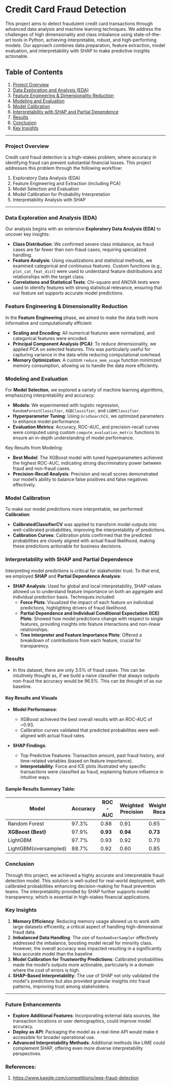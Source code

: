 # Credit Card Fraud Detection

This project aims to detect fraudulent credit card transactions through advanced data analysis and machine learning techniques. We address the challenges of high dimensionality and class imbalance using state-of-the-art tools in Python, achieving interpretable, robust, and high-performing models. Our approach combines data preparation, feature extraction, model evaluation, and interpretability with SHAP to make predictive insights actionable.

## Table of Contents
1. [Project Overview](#project-overview)
2. [Data Exploration and Analysis (EDA)](#data-exploration-and-analysis-eda)
3. [Feature Engineering & Dimensionality Reduction](#feature-engineering--dimensionality-reduction)
4. [Modeling and Evaluation](#modeling-and-evaluation)
5. [Model Calibration](#model-calibration)
6. [Interpretability with SHAP and Partial Dependence](#interpretability-with-shap-and-partial-dependence)
7. [Results](#results)
8. [Conclusion](#conclusion)
9. [Key Insights](#key-insights)

---

### Project Overview

Credit card fraud detection is a high-stakes problem, where accuracy in identifying fraud can prevent substantial financial losses. This project addresses this problem through the following workflow:
1. Exploratory Data Analysis (EDA)
2. Feature Engineering and Extraction (including PCA)
3. Model Selection and Evaluation
4. Model Calibration for Probability Interpretation
5. Interpretability Analysis with SHAP

---

### Data Exploration and Analysis (EDA)

Our analysis begins with an extensive **Exploratory Data Analysis (EDA)** to uncover key insights:
- **Class Distribution**: We confirmed severe class imbalance, as fraud cases are far fewer than non-fraud cases, requiring specialized handling.
- **Feature Analysis**: Using visualizations and statistical methods, we examined categorical and continuous features. Custom functions (e.g., `plot_cat_feat_dist`) were used to understand feature distributions and relationships with the target class.
- **Correlations and Statistical Tests**: Chi-square and ANOVA tests were used to identify features with strong statistical relevance, ensuring that our feature set supports accurate model predictions.

### Feature Engineering & Dimensionality Reduction

In the **Feature Engineering** phase, we aimed to make the data both more informative and computationally efficient:
- **Scaling and Encoding**: All numerical features were normalized, and categorical features were encoded.
- **Principal Component Analysis (PCA)**: To reduce dimensionality, we applied PCA on selected features. This was particularly useful for capturing variance in the data while reducing computational overhead.
- **Memory Optimization**: A custom `reduce_mem_usage` function minimized memory consumption, allowing us to handle the data more efficiently.

### Modeling and Evaluation

For **Model Selection**, we explored a variety of machine learning algorithms, emphasizing interpretability and accuracy:
- **Models**: We experimented with logistic regression, `RandomForestClassifier`, `XGBClassifier`, and `LGBMClassifier`.
- **Hyperparameter Tuning**: Using `GridSearchCV`, we optimized parameters to enhance model performance.
- **Evaluation Metrics**: Accuracy, ROC-AUC, and precision-recall curves were computed using custom `compute_evaluation_metric` functions to ensure an in-depth understanding of model performance.
  
Key Results from Modeling:
- **Best Model**: The XGBoost model with tuned hyperparameters achieved the highest ROC-AUC, indicating strong discriminatory power between fraud and non-fraud cases.
- **Precision-Recall Analysis**: Precision and recall scores demonstrated our model’s ability to balance false positives and false negatives effectively.

### Model Calibration

To make our model predictions more interpretable, we performed **Calibration**:
- **CalibratedClassifierCV** was applied to transform model outputs into well-calibrated probabilities, improving the interpretability of predictions.
- **Calibration Curves**: Calibration plots confirmed that the predicted probabilities are closely aligned with actual fraud likelihood, making these predictions actionable for business decisions.

### Interpretability with SHAP and Partial Dependence

Interpreting model predictions is critical for stakeholder trust. To that end, we employed **SHAP** and **Partial Dependence Analysis**:
- **SHAP Analysis**: Used for global and local interpretability, SHAP values allowed us to understand feature importance on both an aggregate and individual prediction basis. Techniques included:
  - **Force Plots**: Visualized the impact of each feature on individual predictions, highlighting drivers of fraud likelihood.
  - **Partial Dependence and Individual Conditional Expectation (ICE) Plots**: Showed how model predictions change with respect to single features, providing insights into feature interactions and non-linear relationships.
  - **Tree Interpreter and Feature Importance Plots**: Offered a breakdown of contributions from each feature, crucial for transparency.

### Results
- In this dataset, there are only 3.5% of fraud cases. This can be intuitively thought as, if we build a naive classifier that always outputs non-fraud the accuracy would be 96.5%. This can be thought of as our baseline.
#### Key Results and Visuals
- **Model Performance**:
  - XGBoost achieved the best overall results with an ROC-AUC of ~0.93.
  - Calibration curves validated that predicted probabilities were well-aligned with actual fraud rates.
  
- **SHAP Findings**:
  - Top Predictive Features: Transaction amount, past fraud history, and time-related variables (based on feature importance).
  - **Interpretability**: Force and ICE plots illustrated why specific transactions were classified as fraud, explaining feature influence in intuitive ways.

#### Sample Results Summary Table:
| Model                | Accuracy | ROC-AUC | Weighted Precision | Weighted Recall |
|----------------------|----------|---------|--------------------|-----------------|
| Random Forest        | 97.3%    | 0.88    | 0.91               |          0.65   |
| **XGBoost (Best)**   | 97.9%    | **0.93**| **0.94**           |         **0.73**|
| LightGBM             | 97.7%    | 0.93    | 0.92               |          0.70   |
| LightGBM(oversampled)| 88.7%    | 0.92    | 0.60               |          0.85   |

### Conclusion

Through this project, we achieved a highly accurate and interpretable fraud detection model. This solution is well-suited for real-world deployment, with calibrated probabilities enhancing decision-making for fraud prevention teams. The interpretability provided by SHAP further supports model transparency, which is essential in high-stakes financial applications.

### Key Insights

1. **Memory Efficiency**: Reducing memory usage allowed us to work with large datasets efficiently, a critical aspect of handling high-dimensional fraud data.
2. **Imbalanced Data Handling**: The use of `RandomOverSampler` effectively addressed the imbalance, boosting model recall for minority class. However, the overall accuracy was impacted resulting in a significantly less accurate model than the baseline
3. **Model Calibration for Trustworthy Predictions**: Calibrated probabilities made the model’s outputs more actionable, particularly in a domain where the cost of errors is high.
4. **SHAP-Based Interpretability**: The use of SHAP not only validated the model's predictions but also provided granular insights into fraud patterns, improving trust among stakeholders.

---

### Future Enhancements

- **Explore Additional Features**: Incorporating external data sources, like transaction locations or user demographics, could improve model accuracy.
- **Deploy as API**: Packaging the model as a real-time API would make it accessible for broader operational use.
- **Advanced Interpretability Methods**: Additional methods like LIME could complement SHAP, offering even more diverse interpretability perspectives.

### References: 
1) https://www.kaggle.com/competitions/ieee-fraud-detection
